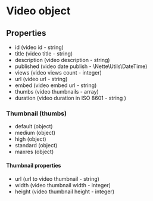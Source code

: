 # Video object

## Properties

- id (video id - string)
- title (video title - string)
- description (video description - string)
- published (video date publish - \Nette\Utils\DateTime)
- views (video views count - integer)
- url (video url - string)
- embed (video embed url - string)
- thumbs (video thumbnails - array)
- duration (video duration in ISO 8601 - string )

### Thumbnail (thumbs)
- default (object)
- medium (object)
- high (object)
- standard (object)
- maxres (object)

#### Thumbnail properties
- url (url to video thumbnail - string)
- width (video thumbnail width - integer)
- height (video thumbnail height - integer)
